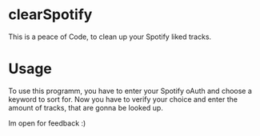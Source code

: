 # clearSpotify
This is a peace of Code, to clean up your Spotify liked tracks.

# Usage
To use this programm, you have to enter your Spotify oAuth and choose a keyword to sort for. Now you have to verify your choice and enter the amount of tracks, that are gonna be looked up. 

Im open for feedback :)
